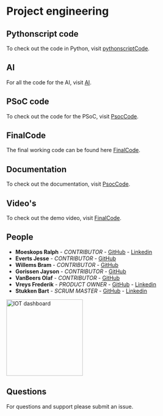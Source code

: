 # Project engineering

## Pythonscript code

To check out the code in Python, visit [pythonscriptCode](https://github.com/11902804/MADDIGITAL-TEAM6/tree/main/pythonscriptCode).

## AI

For all the code for the AI, visit [AI](https://github.com/11902804/MADDIGITAL-TEAM6/tree/main/ai).

## PSoC code

To check out the code for the PSoC, visit [PsocCode](https://github.com/11902804/MADDIGITAL-TEAM6/tree/main/PsocCode).

## FinalCode

The final working code can be found here [FinalCode](https://github.com/11902804/MADDIGITAL-TEAM6/tree/main/FinalCode).

## Documentation

To check out the documentation, visit [PsocCode](https://github.com/11902804/MADDIGITAL-TEAM6/tree/main/Documentation).

## Video's

To check out the demo video, visit [FinalCode](https://github.com/11902804/MADDIGITAL-TEAM6/tree/main/FinalCode).

## People

- **Moeskops Ralph** - _CONTRIBUTOR_ - [GitHub](https://github.com/MoeskopsRalph) - [Linkedin](https://www.linkedin.com/in/ralph-moeskops-38ab05b0/)
- **Everts Jesse** - _CONTRIBUTOR_ - [GitHub](https://github.com/Jesseeverts) 
- **Willems Bram** - _CONTRIBUTOR_ - [GitHub](https://github.com/B-Willems) 
- **Gorissen Jayson** - _CONTRIBUTOR_ - [GitHub](https://github.com/GOjayson) 
- **VanBeers Olaf** - _CONTRIBUTOR_ - [GitHub](https://github.com/11902804) 
- **Vreys Frederik** - _PRODUCT OWNER_ - [GitHub](https://github.com/Fre101) - [Linkedin](https://www.linkedin.com/in/frederik-vreys-b42214aa/)
- **Stukken Bart** - _SCRUM MASTER_ - [GitHub](https://github.com/Bart-PXL) - [Linkedin](https://www.linkedin.com/in/bart-stukken/)

 <img width="200" src="https://www.pxl.be/Assets/website/pxl_algemeen/afbeeldingen/grotere_versie/logo_PXL_University%20of%20applied%20sciences%20and%20arts.png" alt="IOT dashboard">

## Questions

For questions and support please submit an issue.
